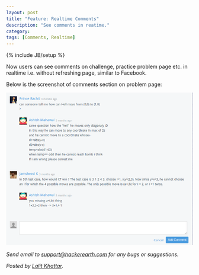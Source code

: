 ```yaml
---
layout: post
title: "Feature: Realtime Comments"
description: "See comments in reatime."
category:
tags: [Comments, Realtime]
---
```

{% include JB/setup %}

Now users can see comments on challenge, practice problem page etc. in realtime i.e. without
refreshing page, similar to Facebook.

Below is the screenshot of comments section on problem page:

<img src="/images/comments.png"/>
<br/>

*Send email to support@hackerearth.com for any bugs or suggestions.*

*Posted by [Lalit Khattar](http://hck.re/lalitkhattar).*
